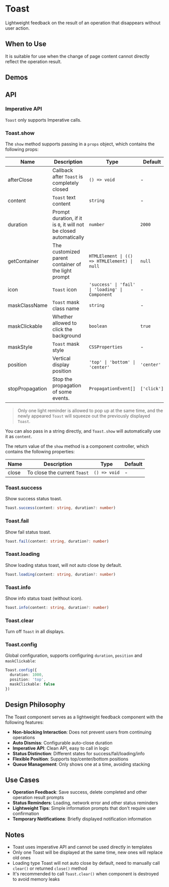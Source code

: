 # Toast

Lightweight feedback on the result of an operation that disappears without user action.

## When to Use

It is suitable for use when the change of page content cannot directly reflect the operation result.

## Demos

<CodeDemo title="Basic Usage" src="./toast/demos/demo1.vue" />

## API

### Imperative API

`Toast` only supports Imperative calls.

### Toast.show

The `show` method supports passing in a `props` object, which contains the following props:

| Name | Description | Type | Default |
| --- | --- | --- | --- |
| afterClose | Callback after `Toast` is completely closed | `() => void` | - |
| content | `Toast` text content | `string` | - |
| duration | Prompt duration, if it is `0`, it will not be closed automatically | `number` | `2000` |
| getContainer | The customized parent container of the light prompt | `HTMLElement \| (() => HTMLElement) \| null` | `null` |
| icon | `Toast` icon | `'success' \| 'fail' \| 'loading' \| Component` | - |
| maskClassName | `Toast` mask class name | `string` | - |
| maskClickable | Whether allowed to click the background | `boolean` | `true` |
| maskStyle | `Toast` mask style | `CSSProperties` | - |
| position | Vertical display position | `'top' \| 'bottom' \| 'center'` | `'center'` |
| stopPropagation | Stop the propagation of some events. | `PropagationEvent[]` | `['click']` |

> Only one light reminder is allowed to pop up at the same time, and the newly appeared `Toast` will squeeze out the previously displayed `Toast`.

You can also pass in a string directly, and `Toast.show` will automatically use it as `content`.

The return value of the `show` method is a component controller, which contains the following properties:

| Name | Description | Type | Default |
| --- | --- | --- | --- |
| close | To close the current `Toast` | `() => void` | - |

### Toast.success

Show success status toast.

```ts
Toast.success(content: string, duration?: number)
```

### Toast.fail

Show fail status toast.

```ts
Toast.fail(content: string, duration?: number)
```

### Toast.loading

Show loading status toast, will not auto close by default.

```ts
Toast.loading(content: string, duration?: number)
```

### Toast.info

Show info status toast (without icon).

```ts
Toast.info(content: string, duration?: number)
```

### Toast.clear

Turn off `Toast` in all displays.

### Toast.config

Global configuration, supports configuring `duration`, `position` and `maskClickable`:

```ts
Toast.config({ 
  duration: 1000, 
  position: 'top',
  maskClickable: false 
})
```

## Design Philosophy

The Toast component serves as a lightweight feedback component with the following features:

- **Non-blocking Interaction**: Does not prevent users from continuing operations
- **Auto Dismiss**: Configurable auto-close duration
- **Imperative API**: Clean API, easy to call in logic
- **Status Distinction**: Different states for success/fail/loading/info
- **Flexible Position**: Supports top/center/bottom positions
- **Queue Management**: Only shows one at a time, avoiding stacking

## Use Cases

- **Operation Feedback**: Save success, delete completed and other operation result prompts
- **Status Reminders**: Loading, network error and other status reminders
- **Lightweight Tips**: Simple information prompts that don't require user confirmation
- **Temporary Notifications**: Briefly displayed notification information

## Notes

- Toast uses imperative API and cannot be used directly in templates
- Only one Toast will be displayed at the same time, new ones will replace old ones
- Loading type Toast will not auto close by default, need to manually call `clear()` or returned `close()` method
- It's recommended to call `Toast.clear()` when component is destroyed to avoid memory leaks